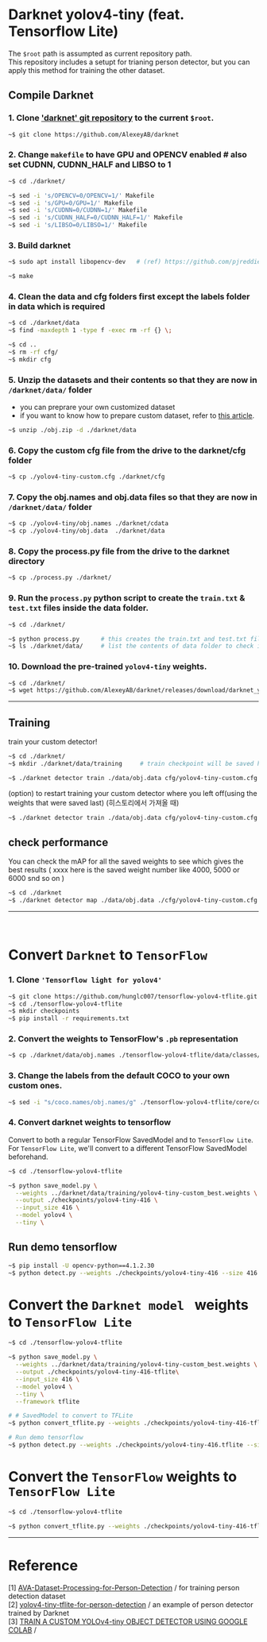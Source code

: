 # Darknet yolov4-tiny (feat. Tensorflow Lite)

The ```$root``` path is assumpted as current repository path. <br/>
This repository includes a setupt for trianing person detector, but you can apply this method for training the other dataset.</br>



## Compile Darknet 
### 1. Clone ['darknet' git repository](https://github.com/AlexeyAB/darknet) to the current ```$root```. 
```bash
~$ git clone https://github.com/AlexeyAB/darknet 
```

### 2. Change ```makefile``` to have GPU and OPENCV enabled # also set CUDNN, CUDNN_HALF and LIBSO to 1
```bash
~$ cd ./darknet/

~$ sed -i 's/OPENCV=0/OPENCV=1/' Makefile
~$ sed -i 's/GPU=0/GPU=1/' Makefile
~$ sed -i 's/CUDNN=0/CUDNN=1/' Makefile
~$ sed -i 's/CUDNN_HALF=0/CUDNN_HALF=1/' Makefile
~$ sed -i 's/LIBSO=0/LIBSO=1/' Makefile
```

### 3. Build darknet 
```bash
~$ sudo apt install libopencv-dev   # (ref) https://github.com/pjreddie/darknet/issues/2280

~$ make 
```

### 4. Clean the data and cfg folders first except the labels folder in data which is required
``` bash 
~$ cd ./darknet/data 
~$ find -maxdepth 1 -type f -exec rm -rf {} \;

~$ cd .. 
~$ rm -rf cfg/ 
~$ mkdir cfg 
```

### 5. Unzip the datasets and their contents so that they are now in ```/darknet/data/``` folder
* you can preprare your own customized dataset 
* if you want to know how to prepare custom dataset, refer to [this article](https://medium.com/analytics-vidhya/train-a-custom-yolov4-tiny-object-detector-using-google-colab-b58be08c9593#a70f).
``` bash 
~$ unzip ./obj.zip -d ./darknet/data 
```

### 6. Copy the custom cfg file from the drive to the darknet/cfg folder
```bash
~$ cp ./yolov4-tiny-custom.cfg ./darknet/cfg 
```


### 7. Copy the obj.names and obj.data files so that they are now in ```/darknet/data/``` folder
```bash
~$ cp ./yolov4-tiny/obj.names ./darknet/cdata
~$ cp ./yolov4-tiny/obj.data  ./darknet/data
```

### 8. Copy the process.py file from the drive to the darknet directory
```bash
~$ cp ./process.py ./darknet/
```

### 9. Run the ```process.py``` python script to create the ```train.txt``` & ```test.txt``` files inside the data folder.
```bash
~$ cd ./darknet/ 

~$ python process.py      # this creates the train.txt and test.txt files in our darknet/data folder
~$ ls ./darknet/data/     # list the contents of data folder to check if the train.txt and test.txt files have been created 
```

### 10. Download the pre-trained ```yolov4-tiny``` weights.
```bash
~$ cd ./darknet/ 
~$ wget https://github.com/AlexeyAB/darknet/releases/download/darknet_yolo_v4_pre/yolov4-tiny.conv.29  # Download the yolov4-tiny pre-trained weights file
```

***

## Training 
train your custom detector!
```bash 
~$ cd ./darknet/ 
~$ mkdir ./darknet/data/training     # train checkpoint will be saved here 

~$ ./darknet detector train ./data/obj.data cfg/yolov4-tiny-custom.cfg yolov4-tiny.conv.29 -dont_show -map   # run training 

```
(option) to restart training your custom detector where you left off(using the weights that were saved last) (히스토리에서 가져올 때)
```bash
~$ ./darknet detector train ./data/obj.data cfg/yolov4-tiny-custom.cfg ./data/training/yolov4-tiny-custom_last.weights -dont_show -map  # re-train from the checkpoint 
```


## check performance 
You can check the mAP for all the saved weights to see which gives the best results ( xxxx here is the saved weight number like 4000, 5000 or 6000 snd so on )
```bash
~$ cd ./darknet 
~$ ./darknet detector map ./data/obj.data ./cfg/yolov4-tiny-custom.cfg ./data/training/yolov4-tiny-custom_best.weights -points 0
```

*** 
<br/>

# Convert ```Darknet``` to  ```TensorFlow```

### 1. Clone ```'Tensorflow light for yolov4'```
```bash 
~$ git clone https://github.com/hunglc007/tensorflow-yolov4-tflite.git
~$ cd ./tensorflow-yolov4-tflite
~$ mkdir checkpoints
~$ pip install -r requirements.txt 
```


### 2. Convert the weights to TensorFlow's ```.pb``` representation
```bash
~$ cp ./darknet/data/obj.names ./tensorflow-yolov4-tflite/data/classes/ 
```

### 3. Change the labels from the default COCO to your own custom ones. 
```bash 
~$ sed -i "s/coco.names/obj.names/g" ./tensorflow-yolov4-tflite/core/config.py
```

### 4. Convert darknet weights to tensorflow
Convert to both a regular TensorFlow SavedModel and to ```TensorFlow Lite```. <br/>
For ```TensorFlow Lite```, we'll convert to a different TensorFlow SavedModel beforehand.
```bash
~$ cd ./tensorflow-yolov4-tflite

~$ python save_model.py \
  --weights ../darknet/data/training/yolov4-tiny-custom_best.weights \
  --output ./checkpoints/yolov4-tiny-416 \
  --input_size 416 \
  --model yolov4 \
  --tiny \
```

## Run demo tensorflow 
``` bash 
~$ pip install -U opencv-python==4.1.2.30
~$ python detect.py --weights ./checkpoints/yolov4-tiny-416 --size 416 --model yolov4 --image ./data/girl.png --tiny True --output 'result.png' --score 0.7   # check the results 
```


# Convert the ```Darknet model ``` weights to ```TensorFlow Lite```
```bash
~$ cd ./tensorflow-yolov4-tflite

~$ python save_model.py \
  --weights ../darknet/data/training/yolov4-tiny-custom_best.weights \
  --output ./checkpoints/yolov4-tiny-416-tflite\
  --input_size 416 \
  --model yolov4 \
  --tiny \
  --framework tflite

```


```bash
# # SavedModel to convert to TFLite
~$ python convert_tflite.py --weights ./checkpoints/yolov4-tiny-416-tflite --output ./checkpoints/yolov4-tiny-416.tflite

```

```bash
# Run demo tensorflow 
~$ python detect.py --weights ./checkpoints/yolov4-tiny-416.tflite --size 416 --model yolov4 --image ./data/girl.png --framework tflite --tiny --score 0.2
```


# Convert the ```TensorFlow``` weights to ```TensorFlow Lite``` 
```bash
~$ cd ./tensorflow-yolov4-tflite 

~$ python convert_tflite.py --weights ./checkpoints/yolov4-tiny-416-tflite  --output ./checkpoints/yolov4-tiny-416.tflite
```


***
# Reference 
[1] [AVA-Dataset-Processing-for-Person-Detection](https://github.com/DoranLyong/AVA-Dataset-Processing-for-Person-Detection) / for training person detection dataset <br/>
[2] [yolov4-tiny-tflite-for-person-detection](https://github.com/DoranLyong/yolov4-tiny-tflite-for-person-detection) / an example of person detector trained by Darknet <br/>
[3] [TRAIN A CUSTOM YOLOv4-tiny OBJECT DETECTOR USING GOOGLE COLAB](https://medium.com/analytics-vidhya/train-a-custom-yolov4-tiny-object-detector-using-google-colab-b58be08c9593#a70f) / 
